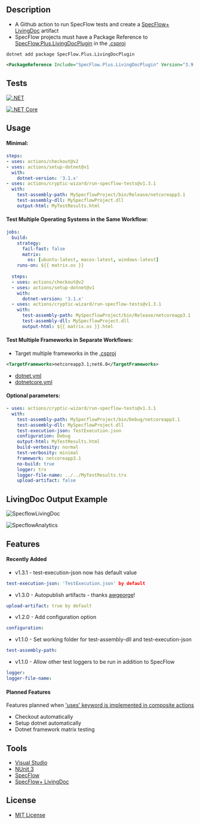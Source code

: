 ## Description
* A Github action to run SpecFlow tests and create a [SpecFlow+ LivingDoc](https://specflow.org/tools/living-doc/) artifact
* SpecFlow projects must have a Package Reference to [SpecFlow.Plus.LivingDocPlugin](https://www.nuget.org/packages/SpecFlow.Plus.LivingDocPlugin/) in the [.csproj](https://github.com/cryptic-wizard/run-specflow-tests/blob/main/RunSpecflowTests/RunSpecflowTests.csproj)
```Shell
dotnet add package SpecFlow.Plus.LivingDocPlugin 
```   
```xml 
<PackageReference Include="SpecFlow.Plus.LivingDocPlugin" Version="3.9.57" />
```
 
## Tests
[![.NET](https://github.com/cryptic-wizard/run-specflow-tests/actions/workflows/dotnet.yml/badge.svg)](https://github.com/cryptic-wizard/run-specflow-tests/actions/workflows/dotnet.yml)

[![.NET Core](https://github.com/cryptic-wizard/run-specflow-tests/actions/workflows/dotnetcore.yml/badge.svg)](https://github.com/cryptic-wizard/run-specflow-tests/actions/workflows/dotnetcore.yml)

## Usage  
#### Minimal:
```yaml
steps:
- uses: actions/checkout@v2 
- uses: actions/setup-dotnet@v1
  with:
    dotnet-version: '3.1.x'
- uses: actions/cryptic-wizard/run-specflow-tests@v1.3.1
  with:
    test-assembly-path: MySpecflowProject/bin/Release/netcoreapp3.1
    test-assembly-dll: MySpecflowProject.dll
    output-html: MyTestResults.html
```

#### Test Multiple Operating Systems in the Same Workflow:
```yaml
jobs:
  build:
    strategy:
      fail-fast: false
      matrix:
        os: [ubuntu-latest, macos-latest, windows-latest]
    runs-on: ${{ matrix.os }}
    
  steps:
  - uses: actions/checkout@v2
  - uses: actions/setup-dotnet@v1
    with:
      dotnet-version: '3.1.x'
  - uses: actions/cryptic-wizard/run-specflow-tests@v1.3.1
    with:
      test-assembly-path: MySpecflowProject/bin/Release/netcoreapp3.1
      test-assembly-dll: MySpecflowProject.dll
      output-html: ${{ matrix.os }}.html
```

#### Test Multiple Frameworks in Separate Workflows:
* Target multiple frameworks in the [.csproj](https://github.com/cryptic-wizard/run-specflow-tests/blob/main/RunSpecflowTests/RunSpecflowTests.csproj)
```xml
<TargetFrameworks>netcoreapp3.1;net6.0</TargetFrameworks>
```
* [dotnet.yml](https://github.com/cryptic-wizard/run-specflow-tests/blob/main/.github/workflows/dotnet.yml)
* [dotnetcore.yml](https://github.com/cryptic-wizard/run-specflow-tests/blob/main/.github/workflows/dotnetcore.yml)

#### Optional parameters:
```yaml
- uses: actions/cryptic-wizard/run-specflow-tests@v1.3.1
  with:
    test-assembly-path: MySpecflowProject/bin/Debug/netcoreapp3.1
    test-assembly-dll: MySpecflowProject.dll
    test-execution-json: TestExecution.json
    configuration: Debug
    output-html: MyTestResults.html
    build-verbosity: normal
    test-verbosity: minimal
    framework: netcoreapp3.1
    no-build: true
    logger: trx
    logger-file-name: ../../MyTestResults.trx
    upload-artifact: false
```
## LivingDoc Output Example
![SpecflowLivingDoc](https://user-images.githubusercontent.com/87053379/130558124-48f01dca-a841-470d-8038-d74241fb36b2.PNG)

![SpecflowAnalytics](https://user-images.githubusercontent.com/87053379/130558132-74be6be5-8726-46a4-8c43-82daa053a603.PNG)


## Features
#### Recently Added
* v1.3.1 - test-execution-json now has default value
```yaml
test-execution-json: 'TestExecution.json' by default
```
* v1.3.0 - Autopublish artifacts - thanks [awgeorge](https://github.com/cryptic-wizard/run-specflow-tests/commit/60ce86858a5354c70db351767d7f96cd71b6c8b1)!
```yaml
upload-artifact: true by default
```
* v1.2.0 - Add configuration option
```yaml
configuration:
```
* v1.1.0 - Set working folder for test-assembly-dll and test-execution-json
```yaml
test-assembly-path:
```
* v1.1.0 - Allow other test loggers to be run in addition to SpecFlow
```yaml
logger:
logger-file-name:
```

#### Planned Features
Features planned when ['uses' keyword is implemented in composite actions](https://github.com/actions/runner/issues/646)
* Checkout automatically
* Setup dotnet automatically
* Dotnet framework matrix testing
## Tools
* [Visual Studio](https://visualstudio.microsoft.com/vs/)
* [NUnit 3](https://nunit.org/)
* [SpecFlow](https://specflow.org/tools/specflow/)
* [SpecFlow+ LivingDoc](https://specflow.org/tools/living-doc/)
## License
* [MIT License](https://github.com/cryptic-wizard/run-specflow-tests/blob/main/LICENSE.md)
